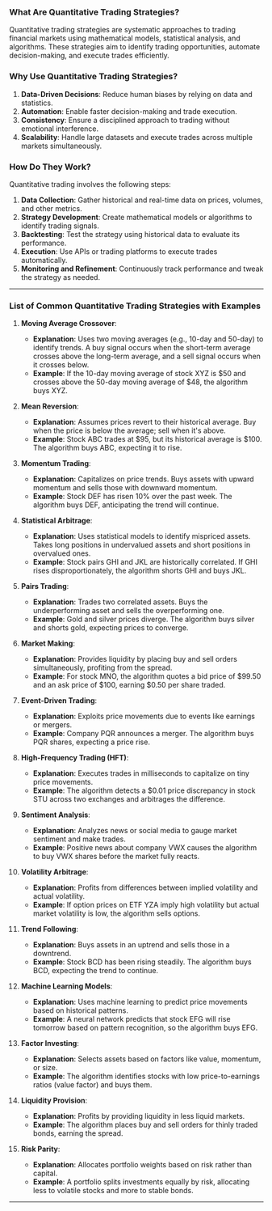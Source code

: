 
### What Are Quantitative Trading Strategies?
Quantitative trading strategies are systematic approaches to trading financial markets using mathematical models, statistical analysis, and algorithms. These strategies aim to identify trading opportunities, automate decision-making, and execute trades efficiently.

### Why Use Quantitative Trading Strategies?
1. **Data-Driven Decisions**: Reduce human biases by relying on data and statistics.
2. **Automation**: Enable faster decision-making and trade execution.
3. **Consistency**: Ensure a disciplined approach to trading without emotional interference.
4. **Scalability**: Handle large datasets and execute trades across multiple markets simultaneously.

### How Do They Work?
Quantitative trading involves the following steps:
1. **Data Collection**: Gather historical and real-time data on prices, volumes, and other metrics.
2. **Strategy Development**: Create mathematical models or algorithms to identify trading signals.
3. **Backtesting**: Test the strategy using historical data to evaluate its performance.
4. **Execution**: Use APIs or trading platforms to execute trades automatically.
5. **Monitoring and Refinement**: Continuously track performance and tweak the strategy as needed.

---

### List of Common Quantitative Trading Strategies with Examples

1. **Moving Average Crossover**:
   - **Explanation**: Uses two moving averages (e.g., 10-day and 50-day) to identify trends. A buy signal occurs when the short-term average crosses above the long-term average, and a sell signal occurs when it crosses below.
   - **Example**: If the 10-day moving average of stock XYZ is $50 and crosses above the 50-day moving average of $48, the algorithm buys XYZ.

2. **Mean Reversion**:
   - **Explanation**: Assumes prices revert to their historical average. Buy when the price is below the average; sell when it's above.
   - **Example**: Stock ABC trades at $95, but its historical average is $100. The algorithm buys ABC, expecting it to rise.

3. **Momentum Trading**:
   - **Explanation**: Capitalizes on price trends. Buys assets with upward momentum and sells those with downward momentum.
   - **Example**: Stock DEF has risen 10% over the past week. The algorithm buys DEF, anticipating the trend will continue.

4. **Statistical Arbitrage**:
   - **Explanation**: Uses statistical models to identify mispriced assets. Takes long positions in undervalued assets and short positions in overvalued ones.
   - **Example**: Stock pairs GHI and JKL are historically correlated. If GHI rises disproportionately, the algorithm shorts GHI and buys JKL.

5. **Pairs Trading**:
   - **Explanation**: Trades two correlated assets. Buys the underperforming asset and sells the overperforming one.
   - **Example**: Gold and silver prices diverge. The algorithm buys silver and shorts gold, expecting prices to converge.

6. **Market Making**:
   - **Explanation**: Provides liquidity by placing buy and sell orders simultaneously, profiting from the spread.
   - **Example**: For stock MNO, the algorithm quotes a bid price of $99.50 and an ask price of $100, earning $0.50 per share traded.

7. **Event-Driven Trading**:
   - **Explanation**: Exploits price movements due to events like earnings or mergers.
   - **Example**: Company PQR announces a merger. The algorithm buys PQR shares, expecting a price rise.

8. **High-Frequency Trading (HFT)**:
   - **Explanation**: Executes trades in milliseconds to capitalize on tiny price movements.
   - **Example**: The algorithm detects a $0.01 price discrepancy in stock STU across two exchanges and arbitrages the difference.

9. **Sentiment Analysis**:
   - **Explanation**: Analyzes news or social media to gauge market sentiment and make trades.
   - **Example**: Positive news about company VWX causes the algorithm to buy VWX shares before the market fully reacts.

10. **Volatility Arbitrage**:
    - **Explanation**: Profits from differences between implied volatility and actual volatility.
    - **Example**: If option prices on ETF YZA imply high volatility but actual market volatility is low, the algorithm sells options.

11. **Trend Following**:
    - **Explanation**: Buys assets in an uptrend and sells those in a downtrend.
    - **Example**: Stock BCD has been rising steadily. The algorithm buys BCD, expecting the trend to continue.

12. **Machine Learning Models**:
    - **Explanation**: Uses machine learning to predict price movements based on historical patterns.
    - **Example**: A neural network predicts that stock EFG will rise tomorrow based on pattern recognition, so the algorithm buys EFG.

13. **Factor Investing**:
    - **Explanation**: Selects assets based on factors like value, momentum, or size.
    - **Example**: The algorithm identifies stocks with low price-to-earnings ratios (value factor) and buys them.

14. **Liquidity Provision**:
    - **Explanation**: Profits by providing liquidity in less liquid markets.
    - **Example**: The algorithm places buy and sell orders for thinly traded bonds, earning the spread.

15. **Risk Parity**:
    - **Explanation**: Allocates portfolio weights based on risk rather than capital.
    - **Example**: A portfolio splits investments equally by risk, allocating less to volatile stocks and more to stable bonds.

---